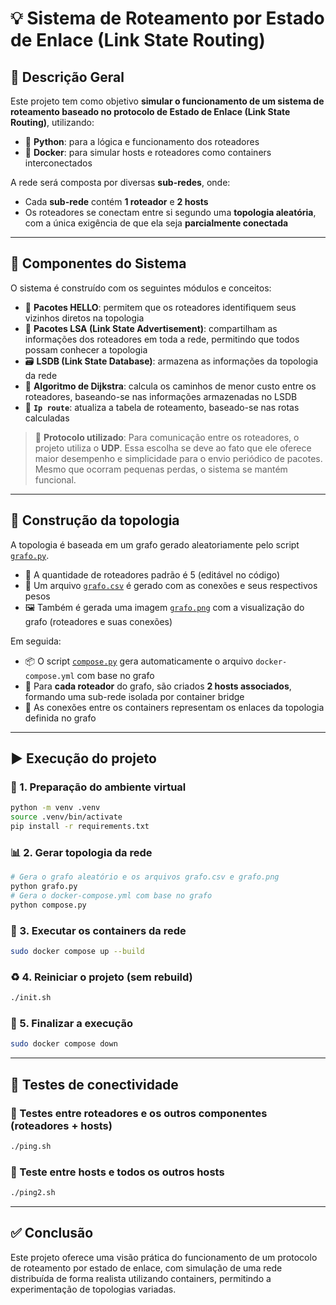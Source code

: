 # 💡 Sistema de Roteamento por Estado de Enlace (Link State Routing)

## 📘 Descrição Geral

Este projeto tem como objetivo **simular o funcionamento de um sistema de roteamento baseado no protocolo de Estado de Enlace (Link State Routing)**, utilizando:

- 🐍 **Python**: para a lógica e funcionamento dos roteadores
- 🐳 **Docker**: para simular hosts e roteadores como containers interconectados


A rede será composta por diversas **sub-redes**, onde:

- Cada **sub-rede** contém **1 roteador** e **2 hosts**
- Os roteadores se conectam entre si segundo uma **topologia aleatória**, com a única exigência de que ela seja **parcialmente conectada**

---

## 🧠 Componentes do Sistema

O sistema é construído com os seguintes módulos e conceitos: 

- 🔄 **Pacotes HELLO**: permitem que os roteadores identifiquem seus vizinhos diretos na topologia
- 📡 **Pacotes LSA (Link State Advertisement)**: compartilham as informações dos roteadores em toda a rede, permitindo que todos possam conhecer a topologia
- 🗃️ **LSDB (Link State Database)**: armazena as informações da topologia da rede
- 🧭 **Algoritmo de Dijkstra**: calcula os caminhos de menor custo entre os roteadores, baseando-se nas informações armazenadas no LSDB
- 🧷 **`Ip route`**: atualiza a tabela de roteamento, baseado-se nas rotas calculadas

> 💬 **Protocolo utilizado**:
> Para comunicação entre os roteadores, o projeto utiliza o **UDP**. Essa escolha se deve ao fato que ele oferece maior desempenho e simplicidade para o envio periódico de pacotes. Mesmo que ocorram pequenas perdas, o sistema se mantém funcional.

---

## 🧱 Construção da topologia
A topologia é baseada em um grafo gerado aleatoriamente pelo script [`grafo.py`](grafo.py).

- 🔢 A quantidade de roteadores padrão é 5 (editável no código)
- 🧾 Um arquivo [`grafo.csv`](grafo.csv) é gerado com as conexões e seus respectivos pesos
- 🖼️ Também é gerada uma imagem [`grafo.png`](grafo.png) com a visualização do grafo (roteadores e suas conexões)

Em seguida:

- 📦 O script [`compose.py`](compose.py) gera automaticamente o arquivo `docker-compose.yml` com base no grafo
- 🧩 Para **cada roteador** do grafo, são criados **2 hosts associados**, formando uma sub-rede isolada por container bridge
- 🔌 As conexões entre os containers representam os enlaces da topologia definida no grafo

---

## ▶️ Execução do projeto

### 🔧 1. Preparação do ambiente virtual

```bash
python -m venv .venv
source .venv/bin/activate
pip install -r requirements.txt
```

### 📊 2. Gerar topologia da rede

```bash
# Gera o grafo aleatório e os arquivos grafo.csv e grafo.png
python grafo.py
# Gera o docker-compose.yml com base no grafo
python compose.py
```

### 🚀 3. Executar os containers da rede

```bash
sudo docker compose up --build
```

### ♻️ 4. Reiniciar o projeto (sem rebuild)

```bash
./init.sh
```

### 🛑 5. Finalizar a execução

```bash
sudo docker compose down
```

---

## 🧪 Testes de conectividade
### 🔄 Testes entre roteadores e os outros componentes (roteadores + hosts)

```bash
./ping.sh
```

### 🔄 Teste entre hosts e todos os outros hosts

```bash
./ping2.sh
```
---

## ✅ Conclusão

Este projeto oferece uma visão prática do funcionamento de um protocolo de roteamento por estado de enlace, com simulação de uma rede distribuída de forma realista utilizando containers, permitindo a experimentação de topologias variadas.